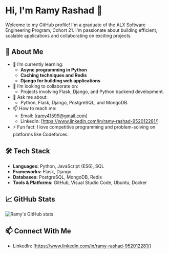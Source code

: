 # Hi, I'm Ramy Rashad 👋

Welcome to my GitHub profile! I'm a graduate of the ALX Software Engineering Program, Cohort 21. I'm passionate about building efficient, scalable applications and collaborating on exciting projects.

## 🚀 About Me

- 🌱 I’m currently learning:
  - **Async programming in Python**  
  - **Caching techniques and Redis**  
  - **Django for building web applications**
- 👯 I’m looking to collaborate on:
  - Projects involving Flask, Django, and Python backend development.
- 💬 Ask me about:
  - Python, Flask, Django, PostgreSQL, and MongoDB.
- 📫 How to reach me:
  - Email: [ramy41599@gmail.com]
  - LinkedIn: [https://www.linkedin.com/in/ramy-rashad-952012281/]
- ⚡ Fun fact: I love competitive programming and problem-solving on platforms like Codeforces.

## 🛠 Tech Stack

- **Languages:** Python, JavaScript (ES6), SQL
- **Frameworks:** Flask, Django
- **Databases:** PostgreSQL, MongoDB, Redis
- **Tools & Platforms:** GitHub, Visual Studio Code, Ubuntu, Docker

## 📈 GitHub Stats

![Ramy's GitHub stats](https://github-readme-stats.vercel.app/api?username=ramy24&show_icons=true&theme=radical)

## 📫 Connect With Me

- LinkedIn: [https://www.linkedin.com/in/ramy-rashad-952012281/]

